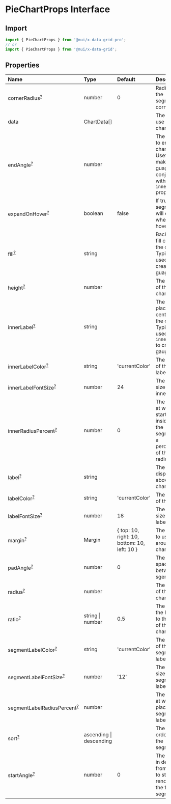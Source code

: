 # PieChartProps Interface

<p class="description"></p>

## Import

```js
import { PieChartProps } from '@mui/x-data-grid-pro';
// or
import { PieChartProps } from '@mui/x-data-grid';
```

## Properties

| Name                                                                                                        | Type                                                   | Default                                                                              | Description                                                                                         |
| :---------------------------------------------------------------------------------------------------------- | :----------------------------------------------------- | :----------------------------------------------------------------------------------- | :-------------------------------------------------------------------------------------------------- |
| <span class="prop-name optional">cornerRadius<sup><abbr title="optional">?</abbr></sup></span>              | <span class="prop-type">number</span>                  | <span class="prop-default">0<br /></span>                                            | Radius of the segment corners.                                                                      |
| <span class="prop-name">data</span>                                                                         | <span class="prop-type">ChartData[]</span>             |                                                                                      | The data to use for the chart.                                                                      |
| <span class="prop-name optional">endAngle<sup><abbr title="optional">?</abbr></sup></span>                  | <span class="prop-type">number</span>                  |                                                                                      | The angle to end the chart. Useful for making guages in conjunction with the `innerRadius` prop.    |
| <span class="prop-name optional">expandOnHover<sup><abbr title="optional">?</abbr></sup></span>             | <span class="prop-type">boolean</span>                 | <span class="prop-default">false<br /></span>                                        | If true, the segment will expand when hovered                                                       |
| <span class="prop-name optional">fill<sup><abbr title="optional">?</abbr></sup></span>                      | <span class="prop-type">string</span>                  |                                                                                      | Background fill color for the chart. Typically used when creating a guage.                          |
| <span class="prop-name optional">height<sup><abbr title="optional">?</abbr></sup></span>                    | <span class="prop-type">number</span>                  |                                                                                      | The height of the chart.                                                                            |
| <span class="prop-name optional">innerLabel<sup><abbr title="optional">?</abbr></sup></span>                | <span class="prop-type">string</span>                  |                                                                                      | The label to place at the center of the chart. Typically used with `innerRadius` to create a gauge. |
| <span class="prop-name optional">innerLabelColor<sup><abbr title="optional">?</abbr></sup></span>           | <span class="prop-type">string</span>                  | <span class="prop-default">'currentColor'<br /></span>                               | The color of the inner label.                                                                       |
| <span class="prop-name optional">innerLabelFontSize<sup><abbr title="optional">?</abbr></sup></span>        | <span class="prop-type">number</span>                  | <span class="prop-default">24<br /></span>                                           | The font size of the inner label.                                                                   |
| <span class="prop-name optional">innerRadiusPercent<sup><abbr title="optional">?</abbr></sup></span>        | <span class="prop-type">number</span>                  | <span class="prop-default">0<br /></span>                                            | The radius at which to start the inside of the segment as a percentage of the outer radius.         |
| <span class="prop-name optional">label<sup><abbr title="optional">?</abbr></sup></span>                     | <span class="prop-type">string</span>                  |                                                                                      | The label to display above the chart.                                                               |
| <span class="prop-name optional">labelColor<sup><abbr title="optional">?</abbr></sup></span>                | <span class="prop-type">string</span>                  | <span class="prop-default">'currentColor'<br /></span>                               | The color of the label.                                                                             |
| <span class="prop-name optional">labelFontSize<sup><abbr title="optional">?</abbr></sup></span>             | <span class="prop-type">number</span>                  | <span class="prop-default">18<br /></span>                                           | The font size of the label.                                                                         |
| <span class="prop-name optional">margin<sup><abbr title="optional">?</abbr></sup></span>                    | <span class="prop-type">Margin</span>                  | <span class="prop-default">{ top: 10, right: 10, bottom: 10, left: 10 }<br /></span> | The margin to use around the chart.                                                                 |
| <span class="prop-name optional">padAngle<sup><abbr title="optional">?</abbr></sup></span>                  | <span class="prop-type">number</span>                  | <span class="prop-default">0<br /></span>                                            | The spacing between sgements.                                                                       |
| <span class="prop-name optional">radius<sup><abbr title="optional">?</abbr></sup></span>                    | <span class="prop-type">number</span>                  |                                                                                      | The radius of the pie chart.                                                                        |
| <span class="prop-name optional">ratio<sup><abbr title="optional">?</abbr></sup></span>                     | <span class="prop-type">string \| number</span>        | <span class="prop-default">0.5<br /></span>                                          | The ratio of the height to the width of the chart.                                                  |
| <span class="prop-name optional">segmentLabelColor<sup><abbr title="optional">?</abbr></sup></span>         | <span class="prop-type">string</span>                  | <span class="prop-default">'currentColor'<br /></span>                               | The color of the segment labels.                                                                    |
| <span class="prop-name optional">segmentLabelFontSize<sup><abbr title="optional">?</abbr></sup></span>      | <span class="prop-type">number</span>                  | <span class="prop-default">'12'<br /></span>                                         | The font size of the segment labels.                                                                |
| <span class="prop-name optional">segmentLabelRadiusPercent<sup><abbr title="optional">?</abbr></sup></span> | <span class="prop-type">number</span>                  |                                                                                      | The radius at which to place the segment label.                                                     |
| <span class="prop-name optional">sort<sup><abbr title="optional">?</abbr></sup></span>                      | <span class="prop-type">ascending \| descending</span> |                                                                                      | The sort order for the segments.                                                                    |
| <span class="prop-name optional">startAngle<sup><abbr title="optional">?</abbr></sup></span>                | <span class="prop-type">number</span>                  | <span class="prop-default">0<br /></span>                                            | The angle in degrees from which to start rendering the first segment.                               |
